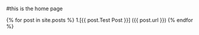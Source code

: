 #this is the home page

{% for post in site.posts %}
1.[{{ post.Test Post }}] ({{ post.url }})
{% endfor %}
